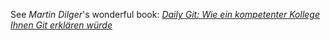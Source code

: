 See _Martin Dilger_'s wonderful book:
*[Daily Git: Wie ein kompetenter Kollege Ihnen Git erklären würde](http://www.amazon.de/product-reviews/B00HXURPHG/ref=dp_top_cm_cr_acr_txt?ie=UTF8&showViewpoints=1)*
